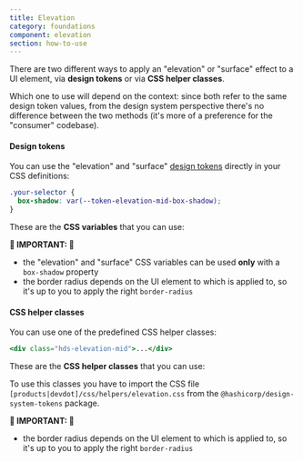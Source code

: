 ```yaml
---
title: Elevation
category: foundations
component: elevation
section: how-to-use
---
```


There are two different ways to apply an "elevation" or "surface" effect to a UI element, via **design tokens** or via **CSS helper classes**.

Which one to use will depend on the context: since both refer to the same design token values, from the design system perspective there's no difference between the two methods (it's more of a preference for the "consumer" codebase).

#### Design tokens

You can use the "elevation" and "surface" [design tokens](./tokens) directly in your CSS definitions:

```css
.your-selector {
  box-shadow: var(--token-elevation-mid-box-shadow);
}
```

These are the **CSS variables** that you can use:

**🚨 IMPORTANT: 🚨**

*   the "elevation" and "surface" CSS variables can be used **only** with a `box-shadow` property
*   the border radius depends on the UI element to which is applied to, so it's up to you to apply the right `border-radius`

#### CSS helper classes

You can use one of the predefined CSS helper classes:

```handlebars
<div class="hds-elevation-mid">...</div>
```

These are the **CSS helper classes** that you can use:

To use this classes you have to import the CSS file `[products|devdot]/css/helpers/elevation.css` from the `@hashicorp/design-system-tokens` package.

**🚨 IMPORTANT: 🚨**

*   the border radius depends on the UI element to which is applied to, so it's up to you to apply the right `border-radius`